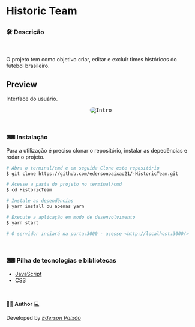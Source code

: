 <p align="center">
<h1>
 
Historic Team
</h1>
</p>

### 🛠  Descrição

</br>

O projeto tem como objetivo criar, editar e excluir times históricos do futebol brasileiro.


## Preview
Interface do usuário.
</br>

<p align="center">
  <kbd>
 <img width="auto" style="border-radius: 10px" height="auto" 
 src="https://github.com/edersonpaixao21/-HistoricTeam/blob/master/src/images/GifPreview.gif" alt="Intro">
  </kbd>
  </br>
</p>
 
</br>

### ⌨ Instalação
Para a utilização é preciso clonar o repositório, instalar as depedências e rodar o projeto.

```bash
# Abra o terminal/cmd e em seguida Clone este repositório
$ git clone https://github.com/edersonpaixao21/-HistoricTeam.git

# Acesse a pasta do projeto no terminal/cmd
$ cd HistoricTeam

# Instale as dependências
$ yarn install ou apenas yarn

# Execute a aplicação em modo de desenvolvimento
$ yarn start

# O servidor inciará na porta:3000 - acesse <http://localhost:3000/>

```

</br>

### ⌨ Pilha de tecnologias e bibliotecas

-   [JavaScript](https://www.javascript.com/)
-   [CSS](https://purecss.io/)

</br>

👨‍💻 **Author** 💻

Developed by [_Ederson Paixão_](https://www.linkedin.com/in/ederson-paix%C3%A3o-a14051242/)
